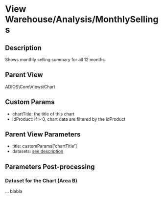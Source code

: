 # View Warehouse/Analysis/MonthlySellings

## Description

Shows monthly selling summary for all 12 months.

## Parent View

ADIOS\Core\Views\Chart

## Custom Params

* chartTitle: the title of this chart
* idProduct: if > 0, chart data are filtered by the idProduct

## Parent View Parameters

* title: customParams['chartTitle']
* datasets: [see description](#dataset-for-the-chart-area-b)
<!-- * data:
  * labels: ['Jan', 'Feb',... 'Dec'] // short naming of all months should be listed here
  * datasets:
    [ {
      label: 'Monthly Summary For Warehouse Items',
      data:
          'SELECT SUM(bkpci.price_excl_vat), DATE_FORMAT(bkpc.issue_date, '%Y-%m') AS invoice_month
          FROM whs_claim_items whsi
          JOIN bkp_claim_items bkpci ON bkpci.id = whsi.id_bkp_claim_item
          JOIN bkp_claims      bkpc ON bkpc.id = bkpci.id_bkp_claim
          WHERE bkpc.issue_date >= date('Y').'-01-01' AND bkpc.issue_date <= date('Y').'-12-31'
          GROUP BY invoice_month
          ORDER BY invoice_month;'
    } ] -->

## Parameters Post-processing

### Dataset for the Chart (Area B)

... blabla
